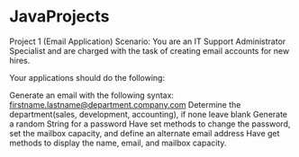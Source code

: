 # JavaProjects
Project 1  (Email Application)
Scenario: You are an IT Support Administrator Specialist and are charged with the task of creating email accounts for new hires.

Your applications should do the following:

Generate an email with the following syntax: firstname.lastname@department.company.com
Determine the department(sales, development, accounting), if none leave blank
Generate a random String for a password
Have set methods to change the password, set the mailbox capacity, and define an alternate email address
Have get methods to display the name, email, and mailbox capacity.
